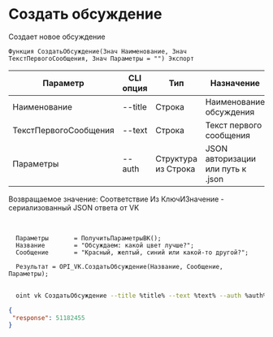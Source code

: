 ﻿---
sidebar_position: 1
---

# Создать обсуждение
 Создает новое обсуждение



`Функция СоздатьОбсуждение(Знач Наименование, Знач ТекстПервогоСообщения, Знач Параметры = "") Экспорт`

  | Параметр | CLI опция | Тип | Назначение |
  |-|-|-|-|
  | Наименование | --title | Строка | Наименование обсуждения |
  | ТекстПервогоСообщения | --text | Строка | Текст первого сообщения |
  | Параметры | --auth | Структура из Строка | JSON авторизации или путь к .json |

  
  Возвращаемое значение:   Соответствие Из КлючИЗначение - сериализованный JSON ответа от VK

<br/>




```bsl title="Пример кода"
  Параметры       = ПолучитьПараметрыВК();
  Название        = "Обсуждаем: какой цвет лучше?";
  Сообщение       = "Красный, желтый, синий или какой-то другой?";
  
  Результат = OPI_VK.СоздатьОбсуждение(Название, Сообщение, Параметры);
```



```sh title="Пример команды CLI"
    
  oint vk СоздатьОбсуждение --title %title% --text %text% --auth %auth%

```

```json title="Результат"
{
 "response": 51182455
}
```
